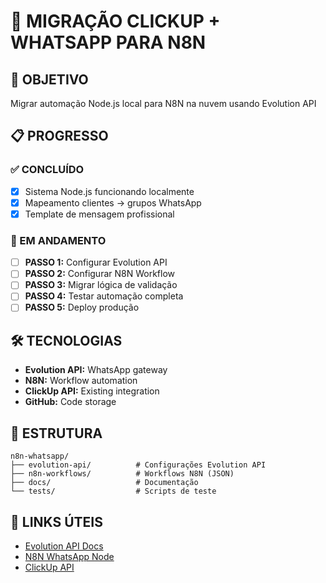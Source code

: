 # 📱 MIGRAÇÃO CLICKUP + WHATSAPP PARA N8N

## 🎯 OBJETIVO
Migrar automação Node.js local para N8N na nuvem usando Evolution API

## 📋 PROGRESSO

### ✅ CONCLUÍDO
- [x] Sistema Node.js funcionando localmente
- [x] Mapeamento clientes → grupos WhatsApp
- [x] Template de mensagem profissional

### 🔄 EM ANDAMENTO
- [ ] **PASSO 1:** Configurar Evolution API
- [ ] **PASSO 2:** Configurar N8N Workflow
- [ ] **PASSO 3:** Migrar lógica de validação
- [ ] **PASSO 4:** Testar automação completa
- [ ] **PASSO 5:** Deploy produção

## 🛠️ TECNOLOGIAS
- **Evolution API:** WhatsApp gateway
- **N8N:** Workflow automation
- **ClickUp API:** Existing integration
- **GitHub:** Code storage

## 📁 ESTRUTURA
```
n8n-whatsapp/
├── evolution-api/          # Configurações Evolution API
├── n8n-workflows/          # Workflows N8N (JSON)
├── docs/                   # Documentação
└── tests/                  # Scripts de teste
```

## 🔗 LINKS ÚTEIS
- [Evolution API Docs](https://doc.evolution-api.com/)
- [N8N WhatsApp Node](https://docs.n8n.io/integrations/builtin/app-nodes/n8n-nodes-base.whatsapp/)
- [ClickUp API](https://clickup.com/api)
